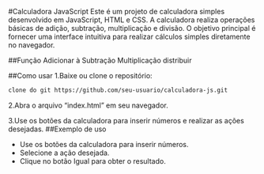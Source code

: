 #Calculadora JavaScript
Este é um projeto de calculadora simples desenvolvido em JavaScript, HTML e CSS. A calculadora realiza operações básicas de adição, subtração, multiplicação e divisão. O objetivo principal é fornecer uma interface intuitiva para realizar cálculos simples diretamente no navegador.

##Função
Adicionar à
Subtração
Multiplicação
distribuir

##Como usar
1.Baixe ou clone o repositório:
````bash
clone do git https://github.com/seu-usuario/calculadora-js.git
````
2.Abra o arquivo “index.html” em seu navegador.

3.Use os botões da calculadora para inserir números e realizar as ações desejadas.
##Exemplo de uso
- Use os botões da calculadora para inserir números.
- Selecione a ação desejada.
- Clique no botão Igual para obter o resultado.
